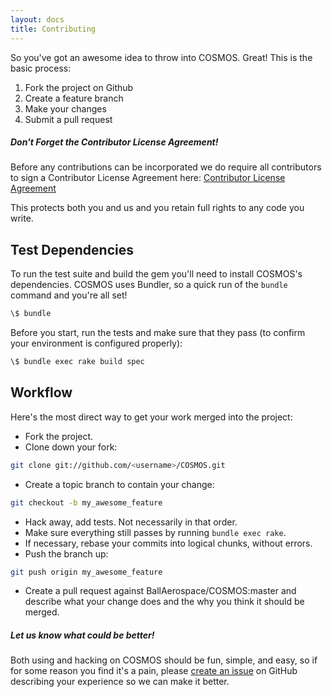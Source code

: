 ```yaml
---
layout: docs
title: Contributing
---
```


So you've got an awesome idea to throw into COSMOS. Great! This is the basic process:

1. Fork the project on Github
1. Create a feature branch
1. Make your changes
1. Submit a pull request

<div class="note">
  <h5>Don't Forget the Contributor License Agreement!</h5>
  <p>
Before any contributions can be incorporated we do require all contributors to sign a Contributor License Agreement here: <a href="https://docs.google.com/forms/d/1ppnHUSXtY1GRTNPIyUaB1OYHbW5Ca67GFMgMRPBG8u0/viewform">Contributor License Agreement</a>

This protects both you and us and you retain full rights to any code you write.

  </p>
</div>

## Test Dependencies

To run the test suite and build the gem you'll need to install COSMOS's
dependencies. COSMOS uses Bundler, so a quick run of the `bundle` command and
you're all set!

```bash
\$ bundle
```

Before you start, run the tests and make sure that they pass (to confirm your
environment is configured properly):

```bash
\$ bundle exec rake build spec
```

## Workflow

Here's the most direct way to get your work merged into the project:

- Fork the project.
- Clone down your fork:

```bash
git clone git://github.com/<username>/COSMOS.git
```

- Create a topic branch to contain your change:

```bash
git checkout -b my_awesome_feature
```

- Hack away, add tests. Not necessarily in that order.
- Make sure everything still passes by running `bundle exec rake`.
- If necessary, rebase your commits into logical chunks, without errors.
- Push the branch up:

```bash
git push origin my_awesome_feature
```

- Create a pull request against BallAerospace/COSMOS:master and describe what your
  change does and the why you think it should be merged.

<div class="note">
  <h5>Let us know what could be better!</h5>
  <p>
    Both using and hacking on COSMOS should be fun, simple, and easy, so if for
    some reason you find it's a pain, please <a
    href="{{ site.repository }}/issues/new/choose">create an issue</a> on
    GitHub describing your experience so we can make it better.
  </p>
</div>
